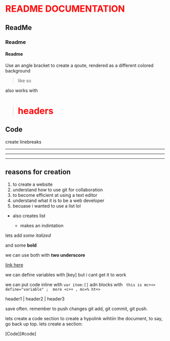 # README DOCUMENTATION
## ReadMe
### Readme
#### Readme

Use an angle bracket to create a qoute, rendered as a different colored background 
> like so

also works with
> # headers

## Code
create linebreaks
***
___
----

## reasons for creation

1. to create a website
2. understand how to use git for collaboration
3. to become efficient at using a text editor
4. understand what it is to be a web developer
5. becuase i wanted to use a list lol

+ also creates list
  
  - makes an indintation
  

lets add  *some italized*

and some **bold**

we can use both with  __two underscore__
 

[link here](https://google.com)

we can define variables with [key] but i cant get it to work

we can put code inline with `var item:[]`
adn blocks with ```
this is mc+<> 
define="variable" ; 
more <c++ , mc=% ht+>```

header1 | header2 | header3
<style>
    h1 { 
        color:red
    }
</style>



save often. remember to push changes git add, git commit, git push. 


lets create
a code section to create a hypolink wihtiin the document, to say, go back up top. lets
create a section: 



[Code][#code]